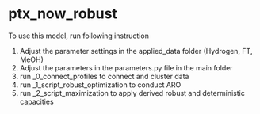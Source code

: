 # ptx_now_robust

To use this model, run following instruction

1. Adjust the parameter settings in the applied_data folder (Hydrogen, FT, MeOH)
2. Adjust the parameters in the parameters.py file in the main folder
3. run _0_connect_profiles to connect and cluster data
4. run _1_script_robust_optimization to conduct ARO
5. run _2_script_maximization to apply derived robust and deterministic capacities